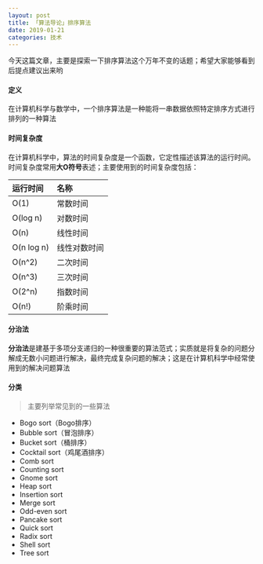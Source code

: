 ```yaml
---
layout: post
title: 「算法导论」排序算法
date: 2019-01-21
categories: 技术
---
```


今天这篇文章，主要是探索一下排序算法这个万年不变的话题；希望大家能够看到后提点建议出来哟

#### 定义

在计算机科学与数学中，一个排序算法是一种能将一串数据依照特定排序方式进行排列的一种算法

#### 时间复杂度

在计算机科学中，算法的时间复杂度是一个函数，它定性描述该算法的运行时间。时间复杂度常用**大O符号**表述；主要使用到的时间复杂度包括：

| 运行时间   | 名称         |
| :--------- | :----------- |
| O(1)       | 常数时间     |
| O(log n)   | 对数时间     |
| O(n)       | 线性时间     |
| O(n log n) | 线性对数时间 |
| O(n^2)     | 二次时间     |
| O(n^3)     | 三次时间     |
| O(2^n)     | 指数时间     |
| O(n!)      | 阶乘时间     |



#### 分治法

**分治法**是建基于多项分支递归的一种很重要的算法范式；实质就是将复杂的问题分解成无数小问题进行解决，最终完成复杂问题的解决；这是在计算机科学中经常使用到的解决问题算法

#### 分类

> 主要列举常见到的一些算法

* Bogo sort（Bogo排序）
* Bubble sort（冒泡排序）
* Bucket sort（桶排序）
* Cocktail sort（鸡尾酒排序）
* Comb sort
* Counting sort
* Gnome sort
* Heap sort
* Insertion sort
* Merge sort
* Odd-even sort
* Pancake sort
* Quick sort
* Radix sort
* Shell sort
* Tree sort
